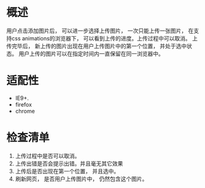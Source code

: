 # 概述
用户点击添加图片后， 可以进一步选择上传图片， 一次只能上传一张图片， 在支持css animations的浏览器下， 可以看到上传的进度。上传过程中可以取消。
上传完毕后， 新上传的图片出现在用户上传图片中的第一个位置， 并处于选中状态。
用户上传的图片可以在指定时间内一直保留在同一浏览器中。

# 适配性
* IE9+.
* firefox
* chrome 
 
# 检查清单

1. 上传过程中是否可以取消。
2. 上传出错是否会提示出错。并且毫无其它效果
3. 上传后是否出现在第一个位置， 并且选中。
4. 刷新网页， 是否用户上传图片中， 仍然包含这个图片。

